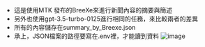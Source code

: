 * 這是使用MTK 發布的BreeXe來進行新聞內容的摘要與簡述
* 另外也使用gpt-3.5-turbo-0125進行相同的任務，來比較兩者的差異
* 所有的內容儲存在summary_by_Breexe.json
* 承上，JSON檔案的路徑要寫在.env裡，才能讀到資料
![image](https://github.com/highhand31/MTK_BreeXe_summary_test/assets/40254957/20f27dbd-b6b0-4380-a20c-206c1f782ecf)
